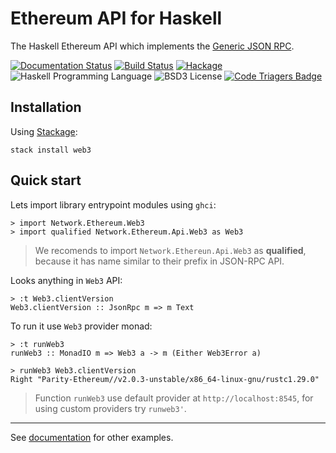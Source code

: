 Ethereum API for Haskell
========================

The Haskell Ethereum API which implements the [Generic JSON RPC](https://github.com/ethereum/wiki/wiki/JSON-RPC).

[![Documentation Status](https://readthedocs.org/projects/hs-web3/badge/?version=latest)](https://hs-web3.readthedocs.io/en/latest/?badge=latest)
[![Build Status](https://travis-ci.org/airalab/hs-web3.svg?branch=master)](https://travis-ci.org/airalab/hs-web3)
[![Hackage](https://img.shields.io/hackage/v/web3.svg)](http://hackage.haskell.org/package/web3)
![Haskell Programming Language](https://img.shields.io/badge/language-Haskell-blue.svg)
![BSD3 License](http://img.shields.io/badge/license-BSD3-brightgreen.svg)
[![Code Triagers Badge](https://www.codetriage.com/airalab/hs-web3/badges/users.svg)](https://www.codetriage.com/airalab/hs-web3)

Installation
------------

Using [Stackage](https://docs.haskellstack.org):

    stack install web3

Quick start
-----------

Lets import library entrypoint modules using `ghci`:

    > import Network.Ethereum.Web3
    > import qualified Network.Ethereum.Api.Web3 as Web3

> We recomends to import `Network.Ethereun.Api.Web3` as **qualified**, because it has name similar to their prefix in JSON-RPC API.

Looks anything in `Web3` API:

    > :t Web3.clientVersion
    Web3.clientVersion :: JsonRpc m => m Text

To run it use `Web3` provider monad:

    > :t runWeb3
    runWeb3 :: MonadIO m => Web3 a -> m (Either Web3Error a)

    > runWeb3 Web3.clientVersion
    Right "Parity-Ethereum//v2.0.3-unstable/x86_64-linux-gnu/rustc1.29.0"

> Function `runWeb3` use default provider at `http://localhost:8545`, for using custom providers try `runweb3'`.

---

See [documentation](https://hs-web3.readthedocs.io) for other examples.

